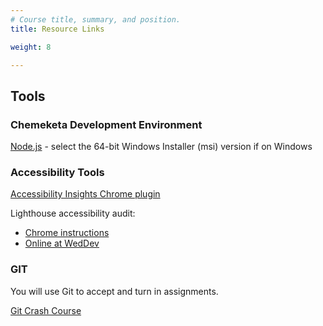 ```yaml
---
# Course title, summary, and position.
title: Resource Links

weight: 8

---
```


## Tools

### Chemeketa Development Environment

[Node.js](https://nodejs.org/en/download/) - select the 64-bit Windows Installer (msi) version
if on Windows

### Accessibility Tools

[Accessibility Insights Chrome plugin](https://chrome.google.com/webstore/detail/accessibility-insights-fo/pbjjkligggfmakdaogkfomddhfmpjeni)

Lighthouse accessibility audit:

* [Chrome instructions](https://developers.google.com/web/tools/lighthouse#devtools)
* [Online at WedDev](https://web.dev/measure/)

### GIT

You will use Git to accept and turn in assignments.

[Git Crash Course](https://docs.google.com/document/d/1S8dMsT6B2B7jW2Z0OWoV6TT8GOlYkDa9Bw0mhrUTuSU)
